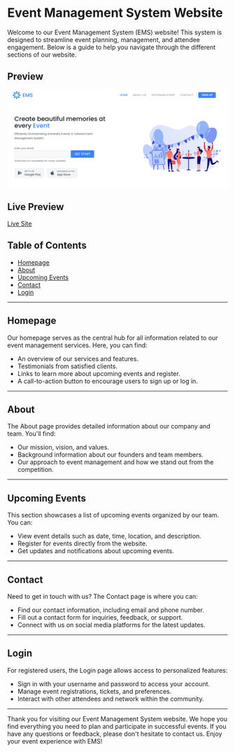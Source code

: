 # Event Management System Website

Welcome to our Event Management System (EMS) website! This system is designed to streamline event planning, management, and attendee engagement. Below is a guide to help you navigate through the different sections of our website.

## Preview
![Screenshot](screenshot.png)

## Live Preview
[Live Site](https://webycoderjatin.github.io/Event-Management-System/)

## Table of Contents

- [Homepage](#homepage)
- [About](#about)
- [Upcoming Events](#upcoming-events)
- [Contact](#contact)
- [Login](#login)

---

## Homepage

Our homepage serves as the central hub for all information related to our event management services. Here, you can find:

- An overview of our services and features.
- Testimonials from satisfied clients.
- Links to learn more about upcoming events and register.
- A call-to-action button to encourage users to sign up or log in.

---

## About

The About page provides detailed information about our company and team. You'll find:

- Our mission, vision, and values.
- Background information about our founders and team members.
- Our approach to event management and how we stand out from the competition.

---

## Upcoming Events

This section showcases a list of upcoming events organized by our team. You can:

- View event details such as date, time, location, and description.
- Register for events directly from the website.
- Get updates and notifications about upcoming events.

---

## Contact

Need to get in touch with us? The Contact page is where you can:

- Find our contact information, including email and phone number.
- Fill out a contact form for inquiries, feedback, or support.
- Connect with us on social media platforms for the latest updates.

---

## Login

For registered users, the Login page allows access to personalized features:

- Sign in with your username and password to access your account.
- Manage event registrations, tickets, and preferences.
- Interact with other attendees and network within the community.

---

Thank you for visiting our Event Management System website. We hope you find everything you need to plan and participate in successful events. If you have any questions or feedback, please don't hesitate to contact us. Enjoy your event experience with EMS!
